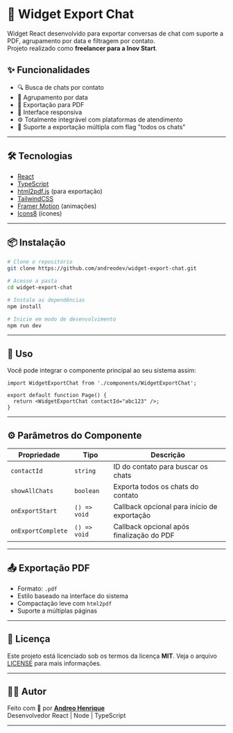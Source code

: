 # 🧩 Widget Export Chat

Widget React desenvolvido para exportar conversas de chat com suporte a PDF, agrupamento por data e filtragem por contato.  
Projeto realizado como **freelancer para a Inov Start**.

## ✨ Funcionalidades

- 🔍 Busca de chats por contato
- 📅 Agrupamento por data
- 📄 Exportação para PDF
- 🎨 Interface responsiva
- ⚙️ Totalmente integrável com plataformas de atendimento
- 📁 Suporte a exportação múltipla com flag "todos os chats"

---

## 🛠️ Tecnologias

- [React](https://reactjs.org/)
- [TypeScript](https://www.typescriptlang.org/)
- [html2pdf.js](https://github.com/eKoopmans/html2pdf.js) (para exportação)
- [TailwindCSS](https://tailwindcss.com/)
- [Framer Motion](https://www.framer.com/motion/) (animações)
- [Icons8](https://icons8.com.br/) (ícones)

---

## 📦 Instalação

```bash
# Clone o repositório
git clone https://github.com/andreodev/widget-export-chat.git

# Acesse a pasta
cd widget-export-chat

# Instale as dependências
npm install

# Inicie em modo de desenvolvimento
npm run dev
```

---

## 🧪 Uso

Você pode integrar o componente principal ao seu sistema assim:

```tsx
import WidgetExportChat from './components/WidgetExportChat';

export default function Page() {
  return <WidgetExportChat contactId="abc123" />;
}
```

---

## ⚙️ Parâmetros do Componente

| Propriedade       | Tipo     | Descrição                                             |
|-------------------|----------|--------------------------------------------------------|
| `contactId`       | `string` | ID do contato para buscar os chats                    |
| `showAllChats`    | `boolean`| Exporta todos os chats do contato                     |
| `onExportStart`   | `() => void` | Callback opcional para início de exportação     |
| `onExportComplete`| `() => void` | Callback opcional após finalização do PDF       |

---

## 📤 Exportação PDF

- Formato: `.pdf`
- Estilo baseado na interface do sistema
- Compactação leve com `html2pdf`
- Suporte a múltiplas páginas

---

## 📄 Licença

Este projeto está licenciado sob os termos da licença **MIT**. Veja o arquivo [LICENSE](./LICENSE) para mais informações.

---

## 🙋‍♂️ Autor

Feito com 💙 por **[Andreo Henrique](https://github.com/andreodev)**  
Desenvolvedor React | Node | TypeScript

---
